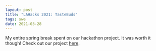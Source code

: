 ```yaml
---
layout: post
title: "LAHacks 2021: TasteBuds"
tags: swe
date: 2021-03-28
---
```


My entire spring break spent on our hackathon project. It was worth it though! Check out our project [here](https://devpost.com/software/tastebuds).
